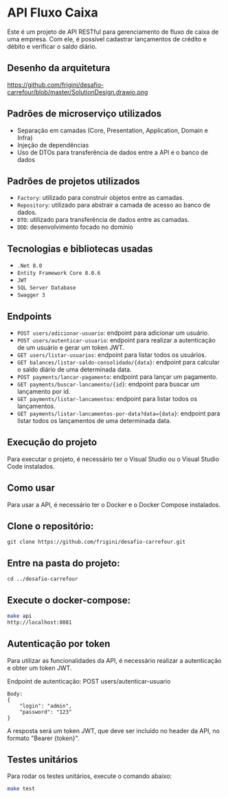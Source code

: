 # API Fluxo Caixa
Este é um projeto de API RESTful para gerenciamento de fluxo de caixa de uma empresa. Com ele, é possível cadastrar lançamentos de crédito e débito e verificar o saldo diário.

## Desenho da arquitetura
https://github.com/frigini/desafio-carrefour/blob/master/SolutionDesign.drawio.png

## Padrões de microserviço utilizados
* Separação em camadas (Core, Presentation, Application, Domain e Infra)
* Injeção de dependências
* Uso de DTOs para transferência de dados entre a API e o banco de dados

## Padrões de projetos utilizados
- `Factory`: utilizado para construir objetos entre as camadas.
- `Repository`: utilizado para abstrair a camada de acesso ao banco de dados.
- `DTO`: utilizado para transferência de dados entre as camadas.
- `DDD`: desenvolvimento focado no domínio

## Tecnologias e bibliotecas usadas
- ``.Net 8.0``
- ``Entity Framework Core 8.0.6``
- ``JWT``
- ``SQL Server Database``
- ``Swagger 3``

## Endpoints
- `POST users/adicionar-usuario`: endpoint para adicionar um usuário.
- `POST users/autenticar-usuario`: endpoint para realizar a autenticação de um usuário e gerar um token JWT.
- `GET users/listar-usuarios`: endpoint para listar todos os usuários.
- `GET balances/listar-saldo-consolidado/{data}`: endpoint para calcular o saldo diário de uma determinada data.
- `POST payments/lancar-pagamento`: endpoint para lançar um pagamento.
- `GET payments/buscar-lancamento/{id}`: endpoint para buscar um lançamento por id.
- `GET payments/listar-lancamentos`: endpoint para listar todos os lançamentos.
- `GET payments/listar-lancamentos-por-data?data={data}`: endpoint para listar todos os lançamentos de uma determinada data.

## Execução do projeto
Para executar o projeto, é necessário ter o Visual Studio ou o Visual Studio Code instalados.

## Como usar
Para usar a API, é necessário ter o Docker e o Docker Compose instalados.
## Clone o repositório:

```
git clone https://github.com/frigini/desafio-carrefour.git
```
## Entre na pasta do projeto:
```
cd ../desafio-carrefour
```

## Execute o docker-compose:
```bash
make api
http://localhost:8081
```

## Autenticação por token
Para utilizar as funcionalidades da API, é necessário realizar a autenticação e obter um token JWT.

Endpoint de autenticação:
POST users/autenticar-usuario
```
Body:
{
    "login": "admin",
    "password": "123"
}
```

A resposta será um token JWT, que deve ser incluído no header da API, no formato "Bearer {token}".
## Testes unitários
Para rodar os testes unitários, execute o comando abaixo:
```bash
make test
```
